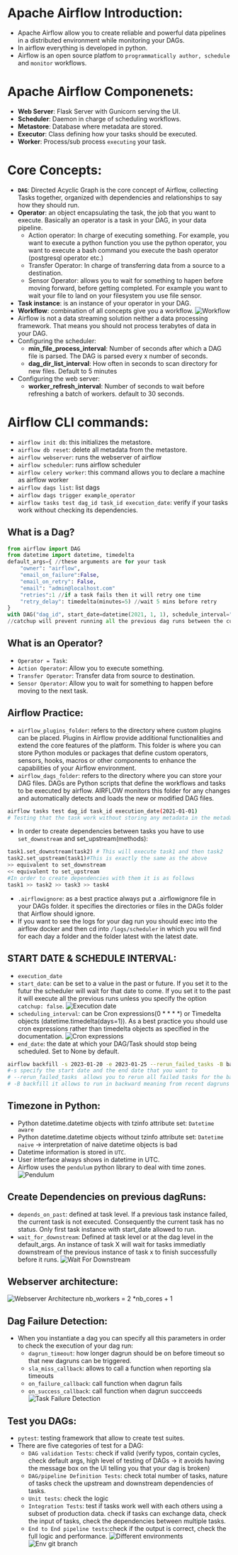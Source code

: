 # Apache Airflow Introduction:
- Apache Airflow allow you to create reliable and powerful data pipelines in a distributed environment while monitoring your DAGs.
- In airflow everything is developed in python.
-  Airflow is an open source platfom to `programmatically author, schedule` and `monitor` workflows.
# Apache Airflow Componenets:
- **Web Server**: Flask Server with Gunicorn serving the UI.
- **Scheduler**: Daemon in charge of scheduling workflows.
- **Metastore**: Database where metadata are stored.
- **Executor**: Class defining how your tasks should be executed.
- **Worker**: Process/sub process `executing` your task.
# Core Concepts:
- **`DAG`**: Directed Acyclic Graph is the core concept of Airflow, collecting Tasks together, organized with dependencies and relationships to say how they should run.
- **Operator**: an object encapsulating the task, the job that you want to execute. Basically an operator is a task in your DAG, in your data pipeline.
    - Action operator: In charge of executing something. For example, you want to execute a python function you use the python operator, you want to execute a bash command you execute the bash operator (postgresql operator etc.)
    - Transfer Operator: In charge of transferring data from a source to a destination.
    - Sensor Operator: allows you to wait for something to hapen before moving forward, before getting completed. For example you want to wait your file to land on your filesystem you use file sensor.
- **Task instance**: is an instance of your operator in your DAG.
- **Workflow**: combination of all concepts give you a workflow.
![Workflow](./../assets/airflow/workflow.png)
- Airflow is not a data streaming solution neither a data processing framework. That means you should not process terabytes of data in your DAG.
- Configuring the scheduler:
    - **min_file_process_interval**: Number of seconds after which a DAG file is parsed. The DAG is parsed every x number of seconds.
    - **dag_dir_list_interval**: How often in seconds to scan directory for new files. Default to 5 minutes 
- Configuring the web server:
    - **worker_refresh_interval**: Number of seconds to wait before refreshing a batch of workers. default to 30 seconds.
# Airflow CLI commands:
- `airflow init db`: this initializes the metastore.
- `airflow db reset`: delete all metadata from the metastore.
- `airflow webserver`: runs the webserver of airflow
- `airflow scheduler`: runs airflow scheduler
- `airflow celery worker`: this command allows you to declare a machine as airflow worker
- `airflow dags list`: list dags
- `airflow dags trigger example_operator`
- `airflow tasks test dag_id task_id execution_date`: verify if your tasks work without checking its dependencies.
## What is a Dag?
```python
from airflow import DAG
from datetime import datetime, timedelta
default_args={ //these arguments are for your task
    "owner": "airflow",
    "email_on_failure":False,
    "email_on_retry": False,
    "email": "admin@localhost.com"
    "retries":1 //if a task fails then it will retry one time
    "retry_delay": timedelta(minutes=5) //wait 5 mins before retry
}
with DAG("dag_id", start_date=datetime(2021, 1, 1), schedule_interval="@daily", default_args=default_args, catchup=False) as dag:
//catchup will prevent running all the previous dag runs between the current date and the start date
```
## What is an Operator?
- `Operator = Task`:
- `Action Operator`: Allow you to execute something.
- `Transfer Operator`: Transfer data from source to destination.
- `Sensor Operator`: Allow you to wait for something to happen before moving to the next task.
## Airflow Practice:
- `airflow_plugins_folder`: refers to the directory where custom plugins can be placed. Plugins in Airflow provide additional functionalities and extend the core features of the platform. This folder is where you can store Python modules or packages that define custom operators, sensors, hooks, macros or other components to enhance the capabilities of your Airflow environment.
- `airflow_dags_folder`: refers to the directory where you can store your DAG files. DAGs are Python scripts that define the workflows and tasks to be executed by airflow. AIRFLOW monitors this folder for any changes and automatically detects and loads the new or modified DAG files.
```bash
airflow tasks test dag_id task_id execution_date(2021-01-01)
# Testing that the task work without storing any metadata in the metadatastore

```
- In order to create dependencies between tasks you have to use `set_downstream` and set_upstream(methods):
```python
task1.set_downstream(task2) # This will execute task1 and then task2
task2.set_upstream(task1)#This is exactly the same as the above
>> equivalent to set_downstream
<< equivalent to set_upstream
#In order to create dependencies with them it is as follows
task1 >> task2 >> task3 >> task4
```
- `.airflowignore`: as a best practice always put a .airflowignore file in your DAGs folder. it specifies the directories or files in the DAGs folder that Airflow should ignore.
- If you want to see the logs for your dag run you should exec into the airflow docker and then cd into `/logs/scheduler` in which you will find for each day a folder and the folder latest with the latest date. 
## START DATE & SCHEDULE INTERVAL:
- `execution_date`
- `start_date`: can be set to a value in the past or future. If you set it to the futur the scheduler will wait for that date to come. If you set it to the past it will execute all the previous runs unless you specify the option `catchup: false`.
![Execution date](./../assets/airflow/execution_date.png)
- `scheduling_interval`: can be Cron expressions(0 * * * *) or Timedelta objects (datetime.timedelta(days=1)). As a best practice you should use cron expressions rather than timedelta objects as specified in the documentation.
![Cron expressions](./../assets/airflow/cron_expression.png)
- `end_date`: the date at which your DAG/Task should stop being scheduled. Set to None by default.
```bash
airflow backfill -s 2023-01-20 -e 2023-01-25 --rerun_failed_tasks -B backfill
#-s specify the start date and the end date that you want to 
# --rerun_failed_tasks  allows you to rerun all failed tasks for the backfill date interval instead of raising expressions
# -B backfill it allows to run in backward meaning from recent dagruns to least recent.
```
## Timezone in Python:
- Python datetime.datetime objects with tzinfo attribute set: `Datetime aware`
- Python datetime.datetime objects without tzinfo attribute set: `Datetime naive` 
-> interpretation of naive datetime objects is bad
- Datetime information is stored in `UTC`.
- User interface always shows in datetime in UTC.
- Airflow uses the `pendulum` python library to deal with time zones.
![Pendulum](./../assets/airflow/timezone_aware.png)
## Create Dependencies on previous dagRuns:
- `depends_on_past`: defined at task level. If a previous task instance failed, the current task is not executed. Consequently the current task has no status. Only first task instance with start_date allowed to run.
- `wait_for_downstream`: Defined at task level or at the dag level in the default_args. An instance of task X will wait for tasks immediatly downstream of the previous instance of task x to finish successfully before it runs.
![Wait For Downstream](./../assets/airflow/wait_for_downstream.png)
## Webserver architecture:
![Webserver Architecture](./../assets/airflow/web_server_archi.png)
nb_workers = 2 *nb_cores + 1
## Dag Failure Detection:
- When you instantiate a dag you can specify all this parameters in order to check the execution of your dag run:
    - `dagrun_timeout`: how longer dagrun should be on before timeout so that new dagruns can be triggered.
    - `sla_miss_callback`: allows to call a function when reporting sla timeouts
    - `on_failure_callback`: call function when dagrun fails
    - `on_success_callback`: call function when dagrun succceeds
![Task Failure Detection](./../assets/airflow/task_failure_detection.png)
## Test you DAGs:
- `pytest`: testing framework that allow to create test suites.
- There are five categories of test for a DAG:
    - `DAG validation Tests`: check if valid (verify typos, contain cycles, check default args, high level of testing of DAGs -> it avoids having the message box on the UI telling you that your dag is broken)
    - `DAG/pipeline Definition Tests`: check total number of tasks, nature of tasks check the upstream and downstream dependencies of tasks.
    - `Unit tests`: check the logic
    - `Integration Tests`: test if tasks work well with each others using a subset of production data. check if tasks can exchange data, check the input of tasks, check the dependencies between multiple tasks.
    - `End to End pipeline tests`:check if the output is correct, check the full logic and performance. 
![Different environments](./../assets/airflow/different_envs.png)
![Env git branch](./../assets/airflow/env_git_branches.png)